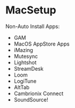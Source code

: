 # MacSetup

Non-Auto Install Apps:
- GAM 
- MacOS AppStore Apps
- iMazing
- Mutesync
- Lightshot
- StreamDesk
- Loom
- LogiTune
- AltTab
- Cambrionix Connect
- SoundSource!